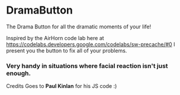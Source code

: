 # DramaButton
The Drama Button for all the dramatic moments of your life!

Inspired by the AirHorn code lab here at <a href="https://codelabs.developers.google.com/codelabs/sw-precache/#0">https://codelabs.developers.google.com/codelabs/sw-precache/#0</a> I present you the button to fix all of your problems.

### Very handy in situations where facial reaction isn't just enough.

Credits Goes to <strong>Paul Kinlan</strong> for his JS code :)